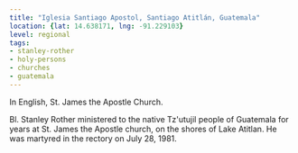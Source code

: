 ```yaml
---
title: "Iglesia Santiago Apostol, Santiago Atitlán, Guatemala"
location: {lat: 14.638171, lng: -91.229103}
level: regional
tags:
- stanley-rother
- holy-persons
- churches
- guatemala
---
```


In English, St. James the Apostle Church.

Bl. Stanley Rother ministered to the native Tz'utujil people of Guatemala for years at St. James the Apostle church, on the shores of Lake Atitlan.  He was martyred in the rectory on July 28, 1981.
